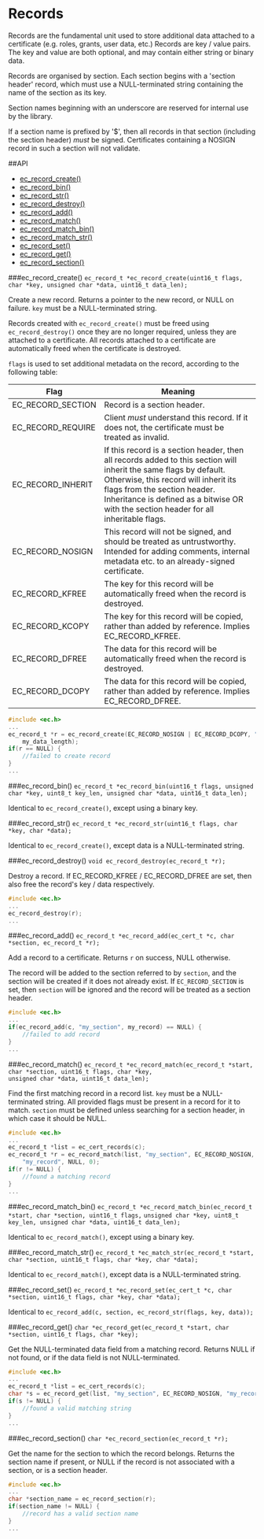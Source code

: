 # Records

Records are the fundamental unit used to store additional data attached to a certificate (e.g. roles, grants, user data, etc.) Records are key / value pairs. The key and value are both optional, and may contain either string or binary data.

Records are organised by section. Each section begins with a 'section header' record, which must use a NULL-terminated string containing the name of the section as its key.

Section names beginning with an underscore are reserved for internal use by the library.

If a section name is prefixed by '$', then all records in that section (including the section header) *must* be signed. Certificates containing a NOSIGN record in such a section will not validate.

##API

 * [ec_record_create()](#ec-record)
 * [ec_record_bin()](#ec-record-bin)
 * [ec_record_str()](#ec-record-str)
 * [ec_record_destroy()](#ec-record-destroy)
 * [ec_record_add()](#ec-add)
 * [ec_record_match()](#ec-match)
 * [ec_record_match_bin()](#ec-match-bin)
 * [ec_record_match_str()](#ec-match-str)
 * [ec_record_set()](#ec-set)
 * [ec_record_get()](#ec-get)
 * [ec_record_section()](#ec-record-section)

###ec_record_create()
`ec_record_t *ec_record_create(uint16_t flags, char *key, unsigned char *data, uint16_t data_len);`

Create a new record. Returns a pointer to the new record, or NULL on failure. `key` must be a NULL-terminated string.

Records created with `ec_record_create()` must be freed using `ec_record_destroy()` once they are no longer required, unless they are attached to a certificate. All records attached to a certificate are automatically freed when the certificate is destroyed.

`flags` is used to set additional metadata on the record, according to the following table:

Flag|Meaning
-|-
EC_RECORD_SECTION|Record is a section header.
EC_RECORD_REQUIRE|Client *must* understand this record. If it does not, the certificate must be treated as invalid.
EC_RECORD_INHERIT|If this record is a section header, then all records added to this section will inherit the same flags by default. Otherwise, this record will inherit its flags from the section header. Inheritance is defined as a bitwise OR with the section header for all inheritable flags.
EC_RECORD_NOSIGN|This record will not be signed, and should be treated as untrustworthy. Intended for adding comments, internal metadata etc. to an already-signed certificate.
EC_RECORD_KFREE|The key for this record will be automatically freed when the record is destroyed.
EC_RECORD_KCOPY|The key for this record will be copied, rather than added by reference. Implies EC_RECORD_KFREE.
EC_RECORD_DFREE|The data for this record will be automatically freed when the record is destroyed.
EC_RECORD_DCOPY|The data for this record will be copied, rather than added by reference. Implies EC_RECORD_DFREE.

```c
#include <ec.h>
...
ec_record_t *r = ec_record_create(EC_RECORD_NOSIGN | EC_RECORD_DCOPY, "my_key", my_data,
    my_data_length);
if(r == NULL) {
    //failed to create record
}
...
```

###ec_record_bin()
`ec_record_t *ec_record_bin(uint16_t flags, unsigned char *key, uint8_t key_len, unsigned char *data, uint16_t data_len);`

Identical to `ec_record_create()`, except using a binary key.

###ec_record_str()
`ec_record_t *ec_record_str(uint16_t flags, char *key, char *data);`

Identical to `ec_record_create()`, except data is a NULL-terminated string.

###ec_record_destroy()
`void ec_record_destroy(ec_record_t *r);`

Destroy a record. If EC_RECORD_KFREE / EC_RECORD_DFREE are set, then also free the record's key / data respectively.

```c
#include <ec.h>
...
ec_record_destroy(r);
...
```

###ec_record_add()
`ec_record_t *ec_record_add(ec_cert_t *c, char *section, ec_record_t *r);`

Add a record to a certificate. Returns `r` on success, NULL otherwise.

The record will be added to the section referred to by `section`, and the section will be created if it does not already exist. If `EC_RECORD_SECTION` is set, then `section` will be ignored and the record will be treated as a section header.

```c
#include <ec.h>
...
if(ec_record_add(c, "my_section", my_record) == NULL) {
    //failed to add record
}
...
```

###ec_record_match()
`ec_record_t *ec_record_match(ec_record_t *start, char *section, uint16_t flags, char *key,`  
  `unsigned char *data, uint16_t data_len);`
  
Find the first matching record in a record list. `key` must be a NULL-terminated string. All provided flags must be present in a record for it to match. `section` must be defined unless searching for a section header, in which case it should be NULL.

```c
#include <ec.h>
...
ec_record_t *list = ec_cert_records(c);
ec_record_t *r = ec_record_match(list, "my_section", EC_RECORD_NOSIGN,
    "my_record", NULL, 0);
if(r != NULL) {
    //found a matching record
}
...
```

###ec_record_match_bin()
`ec_record_t *ec_record_match_bin(ec_record_t *start, char *section, uint16_t flags,`
    `unsigned char *key, uint8_t key_len, unsigned char *data, uint16_t data_len);`

Identical to `ec_record_match()`, except using a binary key.

###ec_record_match_str()
`ec_record_t *ec_match_str(ec_record_t *start, char *section, uint16_t flags, char *key, char *data);`

Identical to `ec_record_match()`, except data is a NULL-terminated string.

###ec_record_set()
`ec_record_t *ec_record_set(ec_cert_t *c, char *section, uint16_t flags, char *key, char *data);`

Identical to `ec_record_add(c, section, ec_record_str(flags, key, data));`

###ec_record_get()
`char *ec_record_get(ec_record_t *start, char *section, uint16_t flags, char *key);`

Get the NULL-terminated data field from a matching record. Returns NULL if not found, or if the data field is not NULL-terminated.

```c
#include <ec.h>
...
ec_record_t *list = ec_cert_records(c);
char *s = ec_record_get(list, "my_section", EC_RECORD_NOSIGN, "my_record");
if(s != NULL) {
    //found a valid matching string
}
...
```

###ec_record_section()
`char *ec_record_section(ec_record_t *r);`

Get the name for the section to which the record belongs. Returns the section name if present, or NULL if the record is not associated with a section, or is a section header.

```c
#include <ec.h>
...
char *section_name = ec_record_section(r);
if(section_name != NULL) {
    //record has a valid section name
}
...
```